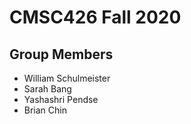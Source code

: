 # CMSC426 Fall 2020

## Group Members
* William Schulmeister
* Sarah Bang
* Yashashri Pendse
* Brian Chin